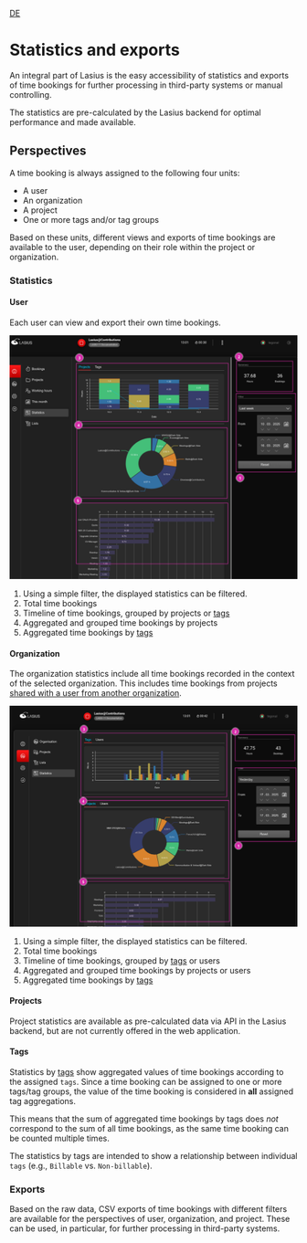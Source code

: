 [DE](DE%3AStatistics.md)

# Statistics and exports

An integral part of Lasius is the easy accessibility of statistics and exports of time bookings for further processing in third-party systems or manual controlling.

The statistics are pre-calculated by the Lasius backend for optimal performance and made available.

## Perspectives

A time booking is always assigned to the following four units:

- A user
- An organization
- A project
- One or more tags and/or tag groups

Based on these units, different views and exports of time bookings are available to the user, depending on their role within the project or organization.

### Statistics

#### User

Each user can view and export their own time bookings.

![User statistics layout](images/Lasius_Stats_User.png)

1. Using a simple filter, the displayed statistics can be filtered.
2. Total time bookings
3. Timeline of time bookings, grouped by projects or [tags](#tags)
4. Aggregated and grouped time bookings by projects
5. Aggregated time bookings by [tags](#tags)

#### Organization

The organization statistics include all time bookings recorded in the context of the selected organization. This includes time bookings from projects [shared with a user from another organization](Projects.md#inviting-users).

![Organization statistics layout](images/Lasius_Stats_Org.png)

1. Using a simple filter, the displayed statistics can be filtered.
2. Total time bookings
3. Timeline of time bookings, grouped by [tags](#tags) or users
4. Aggregated and grouped time bookings by projects or users
5. Aggregated time bookings by [tags](#tags)

#### Projects

Project statistics are available as pre-calculated data via API in the Lasius backend, but are not currently offered in the web application.

#### Tags

Statistics by [tags](Tags.md) show aggregated values of time bookings according to the assigned `tags`. Since a time booking can be assigned to one or more tags/tag groups, the value of the time booking is considered in **all** assigned tag aggregations.

This means that the sum of aggregated time bookings by tags does *not* correspond to the sum of all time bookings, as the same time booking can be counted multiple times.

The statistics by tags are intended to show a relationship between individual `tags` (e.g., `Billable` vs. `Non-billable`).

### Exports

Based on the raw data, CSV exports of time bookings with different filters are available for the perspectives of user, organization, and project. These can be used, in particular, for further processing in third-party systems.